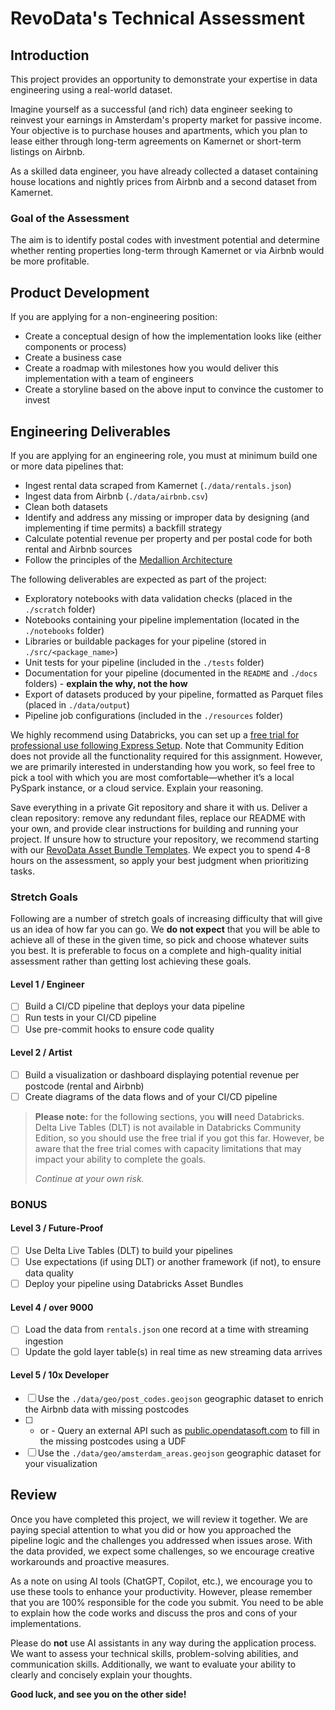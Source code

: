 # RevoData's Technical Assessment

## Introduction

This project provides an opportunity to demonstrate your expertise in data engineering using a real-world
dataset.

Imagine yourself as a successful (and rich) data engineer seeking to reinvest your earnings in Amsterdam's
property market for passive income. Your objective is to purchase houses and apartments, which you plan to
lease either through long-term agreements on Kamernet or short-term listings on Airbnb.

As a skilled data engineer, you have already collected a dataset containing house locations and nightly prices
from Airbnb and a second dataset from Kamernet.

### Goal of the Assessment

The aim is to identify postal codes with investment potential and determine whether renting properties
long-term through Kamernet or via Airbnb would be more profitable.

## Product Development

If you are applying for a non-engineering position:

- Create a conceptual design of how the implementation looks like (either components or process)
- Create a business case
- Create a roadmap with milestones how you would deliver this implementation with a team of engineers
- Create a storyline based on the above input to convince the customer to invest

## Engineering Deliverables

If you are applying for an engineering role, you must at minimum build one or more data pipelines that:

- Ingest rental data scraped from Kamernet (`./data/rentals.json`)
- Ingest data from Airbnb (`./data/airbnb.csv`)
- Clean both datasets
- Identify and address any missing or improper data by designing (and implementing if time permits) a backfill
strategy
- Calculate potential revenue per property and per postal code for both rental and Airbnb sources
- Follow the principles of the [Medallion Architecture](https://www.databricks.com/glossary/medallion-architecture#:~:text=A%20medallion%20architecture%20is%20a%20data%20design%20pattern,%28from%20Bronze%20%E2%87%92%20Silver%20%E2%87%92%20Gold%20layer%20tables%29.)

The following deliverables are expected as part of the project:

- Exploratory notebooks with data validation checks (placed in the `./scratch` folder)
- Notebooks containing your pipeline implementation (located in the `./notebooks` folder)
- Libraries or buildable packages for your pipeline (stored in `./src/<package_name>`)
- Unit tests for your pipeline (included in the `./tests` folder)
- Documentation for your pipeline (documented in the `README` and `./docs` folders) - **explain the why, not the how**
- Export of datasets produced by your pipeline, formatted as Parquet files (placed in `./data/output`)
- Pipeline job configurations (included in the `./resources` folder)

We highly recommend using Databricks, you can set up a [free trial for professional use following Express Setup](http://signup.databricks.com/). Note that Community Edition does not provide all the functionality required for this assignment. However, we are primarily interested in understanding how you work, so feel free to pick a tool with which you are most comfortable—whether it’s a local PySpark instance, or a cloud service. Explain your reasoning.

Save everything in a private Git repository and share it with us. Deliver a clean repository: remove any redundant files, replace our README with your own, and provide clear instructions for building and running your project. If unsure how to structure your repository, we recommend starting with our [RevoData Asset Bundle Templates](https://github.com/revodatanl/revo-asset-bundle-templates).
We expect you to spend 4-8 hours on the assessment, so apply your best judgment when prioritizing tasks.

### Stretch Goals

Following are a number of stretch goals of increasing difficulty that will give us an idea of how far you can go. We **do not expect** that you will be able to achieve all of these in the given time, so pick and choose whatever suits you best. It is preferable to focus on a complete and high-quality initial assessment rather than getting lost achieving these goals.

#### Level 1 / Engineer

- [ ] Build a CI/CD pipeline that deploys your data pipeline
- [ ] Run tests in your CI/CD pipeline
- [ ] Use pre-commit hooks to ensure code quality

#### Level 2 / Artist

- [ ] Build a visualization or dashboard displaying potential revenue per postcode (rental and Airbnb)
- [ ] Create diagrams of the data flows and of your CI/CD pipeline

> **Please note:** for the following sections, you **will** need Databricks. Delta Live Tables (DLT) is not available in Databricks Community Edition, so you should use the free trial if you got this far. However, be aware that the free trial comes with capacity limitations that may impact your ability to complete the goals.
>
> _Continue at your own risk._

### BONUS

#### Level 3 / Future-Proof

- [ ] Use Delta Live Tables (DLT) to build your pipelines
- [ ] Use expectations (if using DLT) or another framework (if not), to ensure data quality
- [ ] Deploy your pipeline using Databricks Asset Bundles

#### Level 4 / over 9000

- [ ] Load the data from `rentals.json` one record at a time with streaming ingestion
- [ ] Update the gold layer table(s) in real time as new streaming data arrives

#### Level 5 / 10x Developer

- [ ] Use the `./data/geo/post_codes.geojson` geographic dataset to enrich the Airbnb data with missing postcodes
- [ ] - or - Query an external API such as [public.opendatasoft.com](https://public.opendatasoft.com/explore/dataset/georef-netherlands-postcode-pc4/api/) to fill in the missing postcodes using a UDF
- [ ] Use the `./data/geo/amsterdam_areas.geojson` geographic dataset for your visualization

## Review

Once you have completed this project, we will review it together. We are paying special attention to what you
did or how you approached the pipeline logic and the challenges you addressed when issues arose. With the data
provided, we expect some challenges, so we encourage creative workarounds and proactive measures.

As a note on using AI tools (ChatGPT, Copilot, etc.), we encourage you to use these tools to enhance your
productivity. However, please remember that you are 100% responsible for the code you submit. You need to be
able to explain how the code works and discuss the pros and cons of your implementations.

Please do **not** use AI assistants in any way during the application process. We want to assess your technical
skills, problem-solving abilities, and communication skills. Additionally, we want to evaluate your ability to
clearly and concisely explain your thoughts.

**Good luck, and see you on the other side!**
